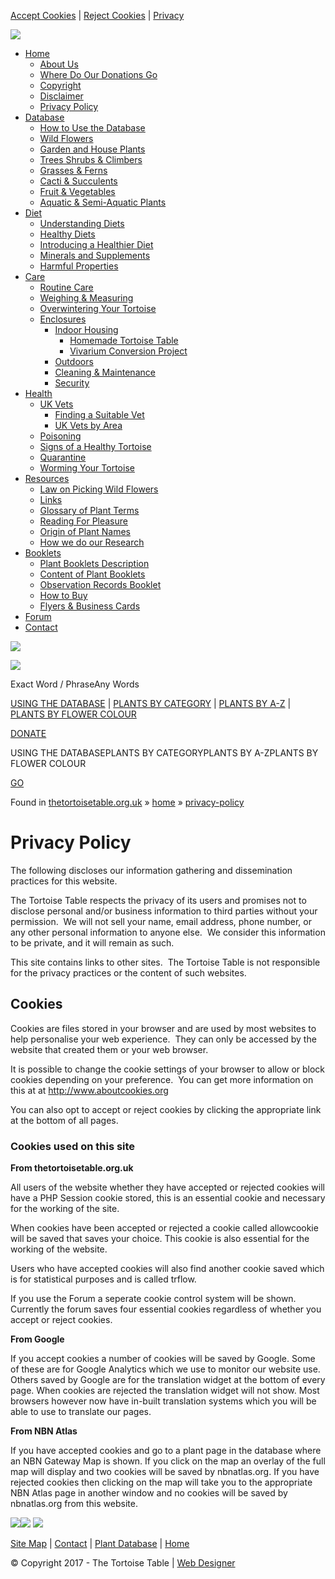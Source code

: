 [Accept Cookies](https://www.thetortoisetable.org.uk/home/privacy-policy/?ck=ok) | [Reject Cookies](https://www.thetortoisetable.org.uk/home/privacy-policy/?ck=no) | [Privacy](https://www.thetortoisetable.org.uk/home/privacy-policy)

![](https://www.thetortoisetable.org.uk/siteassets/designfiles/logo.png)

* [Home](https://www.thetortoisetable.org.uk/index.php)
    * [About Us](https://www.thetortoisetable.org.uk/home/about-us)
    * [Where Do Our Donations Go](https://www.thetortoisetable.org.uk/home/where-do-our-donations-go)
    * [Copyright](https://www.thetortoisetable.org.uk/home/copyright)
    * [Disclaimer](https://www.thetortoisetable.org.uk/home/disclaimer)
    * [Privacy Policy](https://www.thetortoisetable.org.uk/home/privacy-policy)
* [Database](https://www.thetortoisetable.org.uk/plant-database)
    * [How to Use the Database](https://www.thetortoisetable.org.uk/plant-database/how-to-use-the-database)
    * [Wild Flowers](https://www.thetortoisetable.org.uk/plant-database/wild-flowers)
    * [Garden and House Plants](https://www.thetortoisetable.org.uk/plant-database/garden-and-house-plants)
    * [Trees Shrubs & Climbers](https://www.thetortoisetable.org.uk/plant-database/trees-shrubs-climbers)
    * [Grasses & Ferns](https://www.thetortoisetable.org.uk/plant-database/grasses-ferns)
    * [Cacti & Succulents](https://www.thetortoisetable.org.uk/plant-database/cacti-succulents)
    * [Fruit & Vegetables](https://www.thetortoisetable.org.uk/plant-database/fruit-vegetables)
    * [Aquatic & Semi-Aquatic Plants](https://www.thetortoisetable.org.uk/plant-database/aquatic-and-semi-aquatic-plants)
* [Diet](https://www.thetortoisetable.org.uk/tortoise-diet)
    * [Understanding Diets](https://www.thetortoisetable.org.uk/tortoise-diet/understanding-diets)
    * [Healthy Diets](https://www.thetortoisetable.org.uk/tortoise-diet/healthy-diets)
    * [Introducing a Healthier Diet](https://www.thetortoisetable.org.uk/tortoise-diet/introducing-a-new-diet)
    * [Minerals and Supplements](https://www.thetortoisetable.org.uk/tortoise-diet/minerals-and-supplements)
    * [Harmful Properties](https://www.thetortoisetable.org.uk/tortoise-diet/harmful-properties)
* [Care](https://www.thetortoisetable.org.uk/tortoise-care)
    * [Routine Care](https://www.thetortoisetable.org.uk/tortoise-care/routine-care)
    * [Weighing & Measuring](https://www.thetortoisetable.org.uk/tortoise-care/weighing-measuring)
    * [Overwintering Your Tortoise](https://www.thetortoisetable.org.uk/tortoise-care/overwintering-your-tortoise)
    * [Enclosures](https://www.thetortoisetable.org.uk/tortoise-care/enclosures)
        * [Indoor Housing](https://www.thetortoisetable.org.uk/tortoise-care/enclosures/indoor-housing)
            * [Homemade Tortoise Table](https://www.thetortoisetable.org.uk/tortoise-care/enclosures/indoor-housing/home-ade-tortoise-tables)
            * [Vivarium Conversion Project](https://www.thetortoisetable.org.uk/tortoise-care/enclosures/indoor-housing/vivarium-conversion-project)
        * [Outdoors](https://www.thetortoisetable.org.uk/tortoise-care/enclosures/outdoors)
        * [Cleaning & Maintenance](https://www.thetortoisetable.org.uk/tortoise-care/enclosures/cleaning---maintenance)
        * [Security](https://www.thetortoisetable.org.uk/tortoise-care/enclosures/security)
* [Health](https://www.thetortoisetable.org.uk/tortoise-health)
    * [UK Vets](https://www.thetortoisetable.org.uk/tortoise-health/uk-vets)
        * [Finding a Suitable Vet](https://www.thetortoisetable.org.uk/tortoise-health/uk-vets/finding-a-suitable-vet)
        * [UK Vets by Area](https://www.thetortoisetable.org.uk/tortoise-health/uk-vets/uk-vets-by-area)
    * [Poisoning](https://www.thetortoisetable.org.uk/tortoise-health/poisoning)
    * [Signs of a Healthy Tortoise](https://www.thetortoisetable.org.uk/tortoise-health/signs-of-a-healthy-tortoise)
    * [Quarantine](https://www.thetortoisetable.org.uk/tortoise-health/quarantine)
    * [Worming Your Tortoise](https://www.thetortoisetable.org.uk/tortoise-health/worming-your-tortoise)
* [Resources](https://www.thetortoisetable.org.uk/resources)
    * [Law on Picking Wild Flowers](https://www.thetortoisetable.org.uk/resources/uk-law-on-picking-wild-flowers)
    * [Links](https://www.thetortoisetable.org.uk/resources/links)
    * [Glossary of Plant Terms](https://www.thetortoisetable.org.uk/resources/glossary-of-plant-terms)
    * [Reading For Pleasure](https://www.thetortoisetable.org.uk/resources/reading-for-pleasure)
    * [Origin of Plant Names](https://www.thetortoisetable.org.uk/resources/origin-of-plant-names)
    * [How we do our Research](https://www.thetortoisetable.org.uk/resources/how-we-do-our-research)
* [Booklets](https://www.thetortoisetable.org.uk/plant-booklets)
    * [Plant Booklets Description](https://www.thetortoisetable.org.uk/plant-booklets/plant-booklets-description)
    * [Content of Plant Booklets](https://www.thetortoisetable.org.uk/plant-booklets/description-of-booklets)
    * [Observation Records Booklet](https://www.thetortoisetable.org.uk/plant-booklets/observation-booklet)
    * [How to Buy](https://www.thetortoisetable.org.uk/plant-booklets/how-to-buy)
    * [Flyers & Business Cards](https://www.thetortoisetable.org.uk/plant-booklets/flyers---business-cards)
* [Forum](https://www.thetortoisetable.org.uk/forum)
* [Contact](https://www.thetortoisetable.org.uk/contact)

[![](https://www.thetortoisetable.org.uk/siteassets/designfiles/donatebutton.png)](https://www.thetortoisetable.org.uk/contact/donate)

![](https://www.thetortoisetable.org.uk/siteassets/designfiles/middlelogo.png)

Exact Word / PhraseAny Words  

[USING THE DATABASE](https://www.thetortoisetable.org.uk/plant-database/how-to-use-the-database) | [PLANTS BY CATEGORY](https://www.thetortoisetable.org.uk/plant-database) | [PLANTS BY A-Z](https://www.thetortoisetable.org.uk/plant-database/viewplants/a-z) | [PLANTS BY FLOWER COLOUR](https://www.thetortoisetable.org.uk/plant-database/viewplants/colour)

[DONATE](https://www.thetortoisetable.org.uk/contact/donate)

USING THE DATABASEPLANTS BY CATEGORYPLANTS BY A-ZPLANTS BY FLOWER COLOUR 

[GO](javascript:document.location.href=document.getElementById('dbtooldropdown').value)

Found in [thetortoisetable.org.uk](http://www.thetortoisetable.org.uk/) » [home](https://www.thetortoisetable.org.uk/home) » [privacy-policy](https://www.thetortoisetable.org.uk/home/privacy-policy)

Privacy Policy
==============

The following discloses our information gathering and dissemination practices for this website.

  

The Tortoise Table respects the privacy of its users and promises not to disclose personal and/or business information to third parties without your permission.  We will not sell your name, email address, phone number, or any other personal information to anyone else.  We consider this information to be private, and it will remain as such.

  

This site contains links to other sites.  The Tortoise Table is not responsible for the privacy practices or the content of such websites.

Cookies
-------

Cookies are files stored in your browser and are used by most websites to help personalise your web experience.  They can only be accessed by the website that created them or your web browser.

  

It is possible to change the cookie settings of your browser to allow or block cookies depending on your preference.  You can get more information on this at at http://www.aboutcookies.org

  

You can also opt to accept or reject cookies by clicking the appropriate link at the bottom of all pages.

### Cookies used on this site

**From thetortoisetable.org.uk**

All users of the website whether they have accepted or rejected cookies will have a PHP Session cookie stored, this is an essential cookie and necessary for the working of the site. 

  

When cookies have been accepted or rejected a cookie called allowcookie will be saved that saves your choice. This cookie is also essential for the working of the website.

  

Users who have accepted cookies will also find another cookie saved which is for statistical purposes and is called trflow. 

  

If you use the Forum a seperate cookie control system will be shown. Currently the forum saves four essential cookies regardless of whether you accept or reject cookies.

  

**From Google** 

If you accept cookies a number of cookies will be saved by Google. Some of these are for Google Analytics which we use to monitor our website use. Others saved by Google are for the translation widget at the bottom of every page. When cookies are rejected the translation widget will not show. Most browsers however now have in-built translation systems which you will be able to use to translate our pages.

  

**From NBN Atlas**

If you have accepted cookies and go to a plant page in the database where an NBN Gateway Map is shown. If you click on the map an overlay of the full map will display and two cookies will be saved by nbnatlas.org. If you have rejected cookies then clicking on the map will take you to the appropriate NBN Atlas page in another window and no cookies will be saved by nbnatlas.org from this website.

[![](https://www.thetortoisetable.org.uk/siteassets/designfiles/facebookfollow.gif)](https://www.facebook.com/TheTortoiseTable)[![](https://www.thetortoisetable.org.uk/siteassets/designfiles/twitterfollow.gif)](https://twitter.com/TortoiseTable) ![](https://www.thetortoisetable.org.uk/siteassets/designfiles/followbutton.png)

[Site Map](https://www.thetortoisetable.org.uk/resources/sitemap) | [Contact](https://www.thetortoisetable.org.uk/contact) | [Plant Database](https://www.thetortoisetable.org.uk/plant-database) | [Home](https://www.thetortoisetable.org.uk/)

© Copyright 2017 - The Tortoise Table | [Web Designer](https://www.beework.net/ "Beework Web Design")